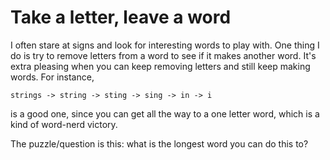 # Take a letter, leave a word

I often stare at signs and look for interesting words to play with.  One thing I do is try to remove letters from a word to see if it makes another word.  It's extra pleasing when you can keep removing letters and still keep making words.  For instance,

`strings -> string -> sting -> sing -> in -> i`

is a good one, since you can get all the way to a one letter word, which is a kind of word-nerd victory.

The puzzle/question is this: what is the longest word you can do this to?
